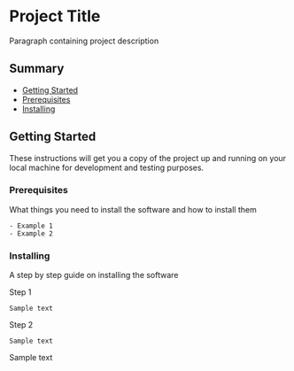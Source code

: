 # Project Title

Paragraph containing project description

## Summary

  - [Getting Started](#getting-started)
  - [Prerequisites](#prerequisites)
  - [Installing](#installing)

## Getting Started

These instructions will get you a copy of the project up and running on
your local machine for development and testing purposes.

### Prerequisites

What things you need to install the software and how to install them

    - Example 1
    - Example 2

### Installing

A step by step guide on installing the software

Step 1

    Sample text

Step 2

    Sample text

Sample text